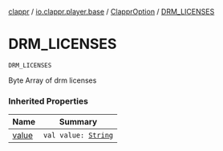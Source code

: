 [clappr](../../index.md) / [io.clappr.player.base](../index.md) / [ClapprOption](index.md) / [DRM_LICENSES](./-d-r-m_-l-i-c-e-n-s-e-s.md)

# DRM_LICENSES

`DRM_LICENSES`

Byte Array of drm licenses

### Inherited Properties

| Name | Summary |
|---|---|
| [value](value.md) | `val value: `[`String`](https://kotlinlang.org/api/latest/jvm/stdlib/kotlin/-string/index.html) |
